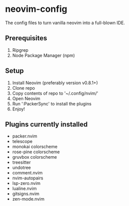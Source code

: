 # neovim-config
The config files to turn vanilla neovim into a full-blown IDE.

## Prerequisites
1. Ripgrep
2. Node Package Manager (npm)

## Setup
1. Install Neovim (preferably version v0.8.1+)
2. Clone repo
3. Copy contents of repo to '~/.config/nvim/'
4. Open Neovim
5. Run ':PackerSync' to install the plugins
6. Enjoy!

## Plugins currently installed
- packer.nvim
- telescope
- monokai colorscheme
- rose-pine colorscheme
- gruvbox colorscheme
- treesitter
- undotree
- comment.nvim
- nvim-autopairs
- lsp-zero.nvim
- lualine.nvim
- gitsigns.nvim
- zen-mode.nvim

